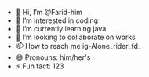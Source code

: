 - 👋 Hi, I’m @Farid-him
- 👀 I’m interested in coding
- 🌱 I’m currently learning java
- 💞️ I’m looking to collaborate on works
- 📫 How to reach me ig-Alone_rider_fd_
- 😄 Pronouns: him/her's
- ⚡ Fun fact: 123

<!---
Farid-him/Farid-him is a ✨ special ✨ repository because its `` (this file) appears on your GitHub profile.
You can click the Preview link to take a look at your changes.
--->
